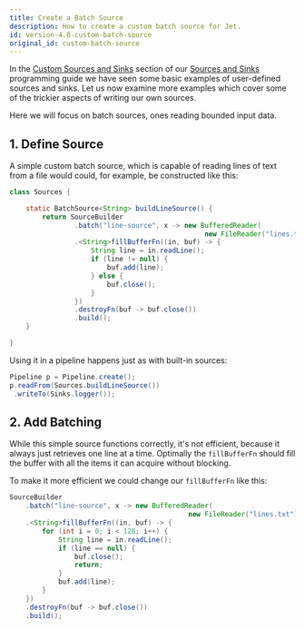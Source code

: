 ```yaml
---
title: Create a Batch Source
description: How to create a custom batch source for Jet.
id: version-4.0-custom-batch-source
original_id: custom-batch-source
---
```


In the [Custom Sources and Sinks](../api/sources-sinks.md#custom-sources-and-sinks)
section of our [Sources and Sinks](../api/sources-sinks.md) programming
guide we have seen some basic examples of user-defined sources and
sinks. Let us now examine more examples which cover some of the
trickier aspects of writing our own sources.

Here we will focus on batch sources, ones reading bounded input data.

## 1. Define Source

A simple custom batch source, which is capable of reading lines of text
from a file would could, for example, be constructed like this:

```java
class Sources {

    static BatchSource<String> buildLineSource() {
        return SourceBuilder
                .batch("line-source", x -> new BufferedReader(
                                                new FileReader("lines.txt")))
                .<String>fillBufferFn((in, buf) -> {
                    String line = in.readLine();
                    if (line != null) {
                        buf.add(line);
                    } else {
                        buf.close();
                    }
                })
                .destroyFn(buf -> buf.close())
                .build();
    }

}
```

Using it in a pipeline happens just as with built-in sources:

```java
Pipeline p = Pipeline.create();
p.readFrom(Sources.buildLineSource())
 .writeTo(Sinks.logger());
```

## 2. Add Batching

While this simple source functions correctly, it's not efficient,
because it always just retrieves one line at a time. Optimally the
`fillBufferFn` should fill the buffer with all the items it can acquire
without blocking.

To make it more efficient we could change our `fillBufferFn` like this:

```java
SourceBuilder
    .batch("line-source", x -> new BufferedReader(
                                            new FileReader("lines.txt")))
    .<String>fillBufferFn((in, buf) -> {
        for (int i = 0; i < 128; i++) {
            String line = in.readLine();
            if (line == null) {
                buf.close();
                return;
            }
            buf.add(line);
        }
    })
    .destroyFn(buf -> buf.close())
    .build();
```
